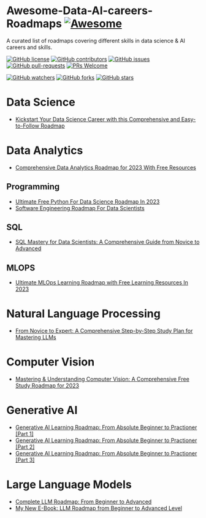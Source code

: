 # Awesome-Data-AI-careers-Roadmaps [![Awesome](https://awesome.re/badge.svg)](https://awesome.re)
A curated list of roadmaps covering different skills in data science & AI careers and skills.

[![GitHub license](https://img.shields.io/github/license/youssefHosni/Awseome-Data-AI-careers-Roadmaps.svg)](https://github.com/youssefHosni/Awseome-Data-AI-careers-Roadmaps/blob/master/LICENSE)
[![GitHub contributors](https://img.shields.io/github/contributors/youssefHosni/Awseome-Data-AI-careers-Roadmaps.svg)](https://GitHub.com/youssefHosni/Awseome-Data-AI-careers-Roadmaps/graphs/contributors/)
[![GitHub issues](https://img.shields.io/github/issues/youssefHosni/Awseome-Data-AI-careers-Roadmaps.svg)](https://GitHub.com/youssefHosni/Awseome-Data-AI-careers-Roadmaps/issues/)
[![GitHub pull-requests](https://img.shields.io/github/issues-pr/youssefHosni/Awseome-Data-AI-careers-Roadmaps.svg)](https://GitHub.com/youssefHosni/Awseome-Data-AI-careers-Roadmaps/pulls/)
[![PRs Welcome](https://img.shields.io/badge/PRs-welcome-brightgreen.svg?style=flat-square)](http://makeapullrequest.com)

[![GitHub watchers](https://img.shields.io/github/watchers/youssefHosni/Awseome-Data-AI-careers-Roadmaps.svg?style=social&label=Watch)](https://GitHub.com/youssefHosni/Awseome-Data-AI-careers-Roadmaps/watchers/)
[![GitHub forks](https://img.shields.io/github/forks/youssefHosni/Awseome-Data-AI-careers-Roadmaps.svg?style=social&label=Fork)](https://GitHub.com/youssefHosni/Awseome-Data-AI-careers-Roadmaps/network/)
[![GitHub stars](https://img.shields.io/github/stars/youssefHosni/Awseome-Data-AI-careers-Roadmaps.svg?style=social&label=Star)](https://GitHub.com/youssefHosni/Awseome-Data-AI-careers-Roadmaps/stargazers/)


# Data Science 
* [Kickstart Your Data Science Career with this Comprehensive and Easy-to-Follow Roadmap](https://pub.towardsai.net/simple-but-effective-free-roadmap-to-start-a-career-in-data-science-ai-in-2023-9d17c76a184b?sk=65e910a94a98f5405c67f34495726e7d)

# Data Analytics 
* [Comprehensive Data Analytics Roadmap for 2023 With Free Resources](https://levelup.gitconnected.com/comprehensive-data-analytics-roadmap-for-2023-with-free-resources-adfefc0d0d7f?sk=aa7002668042fdde255f1858ecbd7669)

## Programming
* [Ultimate Free Python For Data Science Roadmap In 2023](https://levelup.gitconnected.com/ultimate-free-python-for-data-science-roadmap-in-2023-728daa9581de?sk=cb99b0bae60f34d4d3a6160053fae087)
* [Software Engineering Roadmap For Data Scientists](https://levelup.gitconnected.com/software-engineering-roadmap-for-data-scientists-1b0fd154de51?sk=d4e9dbb2ad9949a5f7d4bfac558ce2ef)

## SQL
* [SQL Mastery for Data Scientists: A Comprehensive Guide from Novice to Advanced](https://levelup.gitconnected.com/sql-mastery-for-data-scientists-a-comprehensive-guide-from-novice-to-advanced-3b9305b03210?sk=4569f6e829186ba31ce80b072f20f224)
## MLOPS
* [Ultimate MLOps Learning Roadmap with Free Learning Resources In 2023](https://pub.towardsai.net/ultimate-mlops-learning-roadmap-with-free-learning-resources-in-2023-3ba7664cb1e9?sk=d22f3f812c6fbffa878ea5cd6bc3990b)

# Natural Language Processing 
* [From Novice to Expert: A Comprehensive Step-by-Step Study Plan for Mastering LLMs](https://pub.towardsai.net/from-novice-to-expert-a-comprehensive-step-by-step-study-plan-for-mastering-llms-dc9feb60ecc4?sk=26b9ecdd113ce144fe9596eddedfa2c1)

# Computer Vision
* [Mastering & Understanding Computer Vision: A Comprehensive Free Study Roadmap for 2023](https://levelup.gitconnected.com/a-comprehensive-computer-vision-free-study-roadmap-for-2023-3e95a6d656e7?sk=f10f9e99b5efb90a48bdc69573e581e2)

# Generative AI

* [Generative AI Learning Roadmap: From Absolute Beginner to Practioner [Part 1]](https://open.substack.com/pub/youssefh/p/generative-ai-learning-roadmap-from?r=1sqbmi&utm_campaign=post&utm_medium=web)
* [Generative AI Learning Roadmap: From Absolute Beginner to Practioner [Part 2]](https://open.substack.com/pub/youssefh/p/generative-ai-learning-roadmap-from-56d?r=1sqbmi&utm_campaign=post&utm_medium=web)
* [Generative AI Learning Roadmap: From Absolute Beginner to Practioner [Part 3]](https://open.substack.com/pub/youssefh/p/generative-ai-learning-roadmap-from-351?r=1sqbmi&utm_campaign=post&utm_medium=web)
# Large Language Models 
* [Complete LLM Roadmap: From Beginner to Advanced](https://open.substack.com/pub/youssefh/p/complete-llm-roadmap-from-beginner?r=1sqbmi&utm_campaign=post&utm_medium=web)
* [My New E-Book: LLM Roadmap from Beginner to Advanced Level](https://open.substack.com/pub/youssefh/p/my-new-e-book-llm-roadmap-from-beginner?r=1sqbmi&utm_campaign=post&utm_medium=web)
